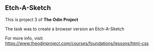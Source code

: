 ## Etch-A-Sketch

This is project 3 of **The Odin Project**

The task was to create a browser version an Etch-A-Sketch

For more info, visit: https://www.theodinproject.com/courses/foundations/lessons/html-css